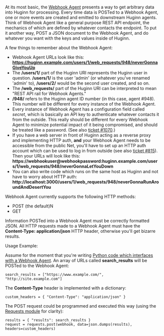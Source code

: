 At its most basic, the [Webhook Agent](https://github.com/cantino/huginn/blob/master/app/models/agents/webhook_agent.rb) presents a way to get arbitrary data into Huginn for processing.  Every time data is POSTed to a Webhook Agent, one or more events are created and emitted to downstream Huginn agents.  Think of Webhook Agent like a general purpose REST API endpoint, the mechanics of which are defined by whatever contacts the endpoint.  To put it another way, POST a JSON document to the Webhook Agent, and do whatever you want with the keys and values inside of Huginn.

A few things to remember about the Webhook Agent:
* Webhook Agent URLs look like this: **https://huginn.example.com/users/1/web_requests/948/neverGonnaGiveYouUp**
* The **/users/1/** part of the Huginn URI represents the Huginn user in question.  **/users/1/** is the user 'admin' (or whatever you've renamed 'admin' to), **/users/2/** would be the second user created, and so on.
* The **/web_requests/** part of the Huginn URI can be interpreted to mean "REST API rail for Webhook Agents."
* **/948/** refers to the Huginn agent ID number (in this case, agent #948).  This number will be different for every instance of the Webhook Agent.
* Every instance of Webhook Agent has a configuration field called _secret_, which is basically an API key to authenticate whatever contacts it from the outside.  This really should be different for every Webhook Agent to minimize potential impact of it being compromised, and should be treated like a password.  (See also <a href="https://github.com/cantino/huginn/issues/1070">ticket #1070</a>.)
* If you have a web server in front of Huginn acting as a reverse proxy and implementing HTTP auth, **and** your Webhook Agent needs to be accessible from the public Net, you'll have to set up an HTTP auth account which can be used to log in from outside (see also <a href="https://github.com/cantino/huginn/issues/815">ticket #815</a>).  Then your URLs will look like this: **https://webhookuser@webhookpassword:huginn.example.com/users/1/web_requests/948/neverGonnaLetYouDown**
* You can also write code which runs on the same host as Huginn and not have to worry about HTTP auth: **http://localhost:3000/users/1/web_requests/948/neverGonnaRunAroundAndDesertYou**

Webhook Agent currently supports the following HTTP methods:
* POST (the default)N
* GET

Information POSTed into a Webhook Agent must be correctly formatted JSON.  All HTTP requests made to a Webhook Agent must have the **Content-Type: application/json** HTTP header, otherwise you'll get bizarre results.

Usage Example:

Assume for the moment that you're writing [Python code which interfaces with a Webhook Agent](https://github.com/virtadpt/exocortex-halo/tree/master/web_search_bot).  An array of URLs called **search_results** will be POSTed to the Webhook Agent:

    search_results = ["https://www.example.com/", "http://site.example.com"]

The **Content-Type** header is implemented with a dictionary:

    custom_headers = { "Content-Type": "application/json" }

The POST request could be programmed and executed this way (using the [Requests module](http://docs.python-requests.org/en/latest/) for clarity):

    results = { "results": search_results }
    request = requests.post(webhook, data=json.dumps(results), headers=custom_headers)
